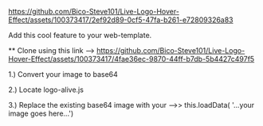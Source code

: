 

https://github.com/Bico-Steve101/Live-Logo-Hover-Effect/assets/100373417/2ef92d89-0cf5-47fa-b261-e72809326a83

Add this cool feature to your web-template.

  ** Clone using this link --> https://github.com/Bico-Steve101/Live-Logo-Hover-Effect/assets/100373417/4fae36ec-9870-44ff-b7db-5b4427c497f5

  1.) Convert your image to base64
  
  2.) Locate logo-alive.js
  
  3.) Replace the existing base64 image with your -->> this.loadData( '...your image goes here...')
